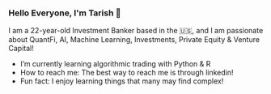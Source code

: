 ### Hello Everyone, I'm Tarish 👋

I am a 22-year-old Investment Banker based in the 🇺🇸, and I am passionate about QuantFi, AI, Machine Learning, Investments, Private Equity & Venture Capital!

- I’m currently learning algorithmic trading with Python & R
- How to reach me: The best way to reach me is through linkedin!
- Fun fact: I enjoy learning things that many may find complex!

<!--
**BentilAi/BentilAi** is a ✨ _special_ ✨ repository because its `README.md` (this file) appears on your GitHub profile.

Here are some ideas to get you started:


- 🔭 I’m currently working on ...
- 🌱 I’m currently learning ...
- 👯 I’m looking to collaborate on ...
- 🤔 I’m looking for help with ...
- 💬 Ask me about ...
- 📫 How to reach me: ...
- 😄 Pronouns: ...
- ⚡ Fun fact: ...
-->
